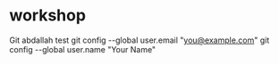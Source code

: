 # workshop
Git 
abdallah test
git config --global user.email "you@example.com"
  git config --global user.name "Your Name"